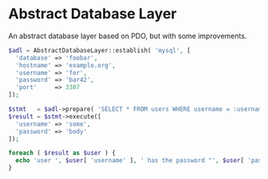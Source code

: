 Abstract Database Layer
=======================

An abstract database layer based on PDO, but with some improvements.

```php
$adl = AbstractDatabaseLayer::establish( 'mysql', [
  'database' => 'foobar',
  'hostname' => 'example.org',
  'username' => 'for',
  'password' => 'bar42',
  'port'     => 3307
]);

$stmt   = $adl->prepare( 'SELECT * FROM users WHERE username = :username AND password = :password' );
$result = $stmt->execute([
  'username' => 'some',
  'password' => 'body'
]);

foreach ( $result as $user ) {
  echo 'user ', $user[ 'username' ], ' has the password "', $user[ 'password' ], '"';
}
```
